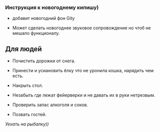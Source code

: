 ### Инструкция к новогоднему кипишу)

* добавит новогодний фон Gitу

* Может сделать новогоднее звуковое сопровождение но чтоб не мешало функционалу.

## Для людей

* Почистить дорожки от снега.

* Принести и усиановить ёлку что не уронила кошка, нарядить чем есть.

* Накрыть стол.

* Незабыть где лежат фейерверки и не давать их в руки нетрезвым.

* Проверить запас алкоголя и соков.

* Позвать гостей.

*Уехать на рыбалку))*